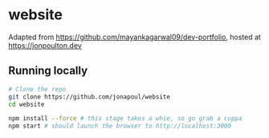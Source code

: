 # website

Adapted from https://github.com/mayankagarwal09/dev-portfolio, hosted at https://jonpoulton.dev

## Running locally

```sh
# Clone the repo
git clone https://github.com/jonapoul/website
cd website

npm install --force # this stage takes a whie, so go grab a cuppa
npm start # should launch the browser to http://localhost:3000
```
